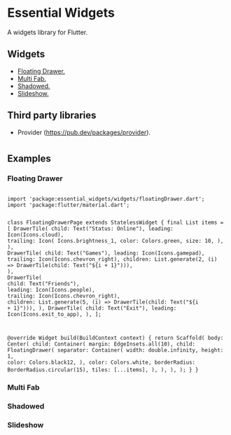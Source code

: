 # Essential Widgets

A widgets library for Flutter.

## Widgets

- [Floating Drawer.](#floating-drawer)
- [Multi Fab.](#multi-fab)
- [Shadowed.](#shadowed)
- [Slideshow.](#slideshow)

## Third party libraries

- Provider (https://pub.dev/packages/provider).

#

## Examples

### Floating Drawer
<code>
import 'package:essential_widgets/widgets/floatingDrawer.dart';
import 'package:flutter/material.dart';

class FloatingDrawerPage extends StatelessWidget {
  final List items = [
    DrawerTile(
      child: Text("Status: Online"),
      leading: Icon(Icons.cloud),
      trailing: Icon(
        Icons.brightness_1,
        color: Colors.green,
        size: 10,
      ),
    ),
    DrawerTile(
      child: Text("Games"),
      leading: Icon(Icons.gamepad),
      trailing: Icon(Icons.chevron_right),
      children: List.generate(2, (i) => DrawerTile(child: Text("${i + 1}"))),
    ),
    DrawerTile(
      child: Text("Friends"),
      leading: Icon(Icons.people),
      trailing: Icon(Icons.chevron_right),
      children: List.generate(5, (i) => DrawerTile(child: Text("${i + 1}"))),
    ),
    DrawerTile(
      child: Text("Exit"),
      leading: Icon(Icons.exit_to_app),
    ),
  ];

  @override
  Widget build(BuildContext context) {
    return Scaffold(
      body: Center(
        child: Container(
          margin: EdgeInsets.all(10),
          child: FloatingDrawer(
            separator: Container(
              width: double.infinity,
              height: 1,
              color: Colors.black12,
            ),
            color: Colors.white,
            borderRadius: BorderRadius.circular(15),
            tiles: [...items],
          ),
        ),
      ),
    );
  }
}
</code>
<img src=""></img>

### Multi Fab

### Shadowed

### Slideshow
